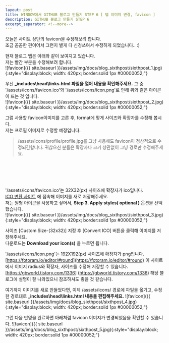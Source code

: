 ```yaml
---
layout: post
title: WINDOW에서 GITHUB 블로그 만들기 STEP 6 [ 탭 이미지 변경, favicon ]
description: GITHUB 블로그 만들기 STEP 6
excerpt_separator: <!--more-->
---
```


오늘은 사이트 상단의 favicon을 수정해보려 합니다.  
조금 꼼꼼한 편이어서 그런지 별게 다 신경쓰여서 수정하게 되었습니다.. :)  

현재 블로그 탭은 아래와 같이 보여지고 있습니다.  
저는 빨간 부분을 수정해보려 합니다.  
![favicon]({{ site.baseurl }}/assets/img/docs/blog_sixthpost/sixthpost_1.jpg){:style="display:block; width: 420px; border:solid 1px #00000052;"}

우선 **\_includes\head\links.html 파일을 열어 내용을 확인해주세요.**
그 중 '/assets/icons/favicon.ico'와 '/assets/icons/icon.png'로 인해 위와 같은 아이콘이 뜨는 것 입니다.  
![favicon]({{ site.baseurl }}/assets/img/docs/blog_sixthpost/sixthpost_2.jpg){:style="display:block; width: 420px; border:solid 1px #00000052;"}

그럼 사용할 favicon이미지를 고른 후, format에 맞게 사이즈와 확장자를 수정해 봅시다.  
저는 프로필 이미지로 수정할 예정입니다.  
>/assets/icons/profile/profile.jpg를 그냥 사용해도 favicon이 정상적으로 수정되긴합니다. 귀찮으신 분들은 확장자나 크키 상관없이 그냥 경로만 수정해주세요.

<br><br>


<br><br>
'/assets/icons/favicon.ico'는 32X32(px) 사이즈에 확장자가 ico입니다.  
[ICO 변환 사이트](https://icoconvert.com) 에 접속해 이미지를 새로 저장해주세요.  
저는 원형 아이콘을 사용하고 싶어서, **Step 3. Apply styles( optional )** 옵션을 선택했습니다.  
![favicon]({{ site.baseurl }}/assets/img/docs/blog_sixthpost/sixthpost_3.jpg){:style="display:block; width: 420px; border:solid 1px #00000052;"}

사이즈 [Custom Size-(32x32)] 지정 후 [Convert ICO] 버튼을 클릭해 이미지를 저장해주세요.  
다운로드는 **Download your icon(s)** 을 누르면 됩니다.  

'/assets/icons/icon.png'는 192X192(px) 사이즈에 확장자가 png입니다.  
[https://fotoram.io/editor/#round](https://fotoram.io/editor/#round) 이 사이트에서 이미지 radius와 확장자, 사이즈를 수정해 저장할 수 있습니다.  
[https://gbworld.tistory.com/1336] (https://gbworld.tistory.com/1336) 해당 블로그에 설명이 잘 나와있으니 참조하셔도 좋을 것 같습니다.  

여기까지 이미지를 새로 만들었다면, 이제 /assets/icons/ 경로에 파일을 옮기고, 수정한 경로대로  **\_includes\head\links.html 내용을 편집해주세요.**
![favicon]({{ site.baseurl }}/assets/img/docs/blog_sixthpost/sixthpost_4.jpg){:style="display:block; width: 420px; border:solid 1px #00000052;"}

그런 다음 반영을 완료하면 아래처럼 favicon 이미지가 변경되었음을 확인할 수 있습니다.
![favicon]({{ site.baseurl }}/assets/img/docs/blog_sixthpost/sixthpost_5.jpg){:style="display:block; width: 420px; border:solid 1px #00000052;"}
